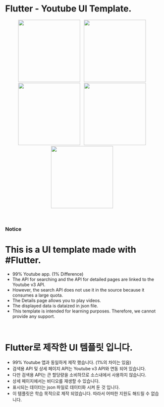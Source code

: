 # Flutter - Youtube UI Template.

<p align="center">
  <img width="200" src="https://i.imgur.com/tMO91xC.png" /> &nbsp;
  <img width="200" src="https://i.imgur.com/YAbm7bI.png" /> &nbsp;
  <img width="200" src="https://i.imgur.com/x4hbZDY.png" /> &nbsp;
  <img width="200" src="https://i.imgur.com/dwIEqan.png" /> &nbsp;
  <img width="200" src="https://i.imgur.com/o8UWKiN.png" /> &nbsp;
</p>

<br>

### Notice

# This is a UI template made with #Flutter.

- 99% Youtube app. (1% Difference)
- The API for searching and the API for detailed pages are linked to the Youtube v3 API.
- However, the search API does not use it in the source because it consumes a large quota.
- The Details page allows you to play videos.
- The displayed data is dataized in json file.
- This template is intended for learning purposes. Therefore, we cannot provide any support.

<br>

# Flutter로 제작한 UI 템플릿 입니다.

- 99% Youtube 앱과 동일하게 제작 했습니다. (1%의 차이는 있음)
- 검색용 API 및 상세 페이지 API는 Youtube v3 API와 연동 되어 있습니다.
- 다만 검색용 API는 큰 할당량을 소비하므로 소스내에서 사용하지 않습니다.
- 상세 페이지에서는 비디오를 재생할 수 있습니다.
- 표시되는 데이터는 json 파일로 데이터화 시켜 둔 것 입니다.
- 이 템플릿은 학습 목적으로 제작 되었습니다. 따라서 어떠한 지원도 해드릴 수 없습니다.
